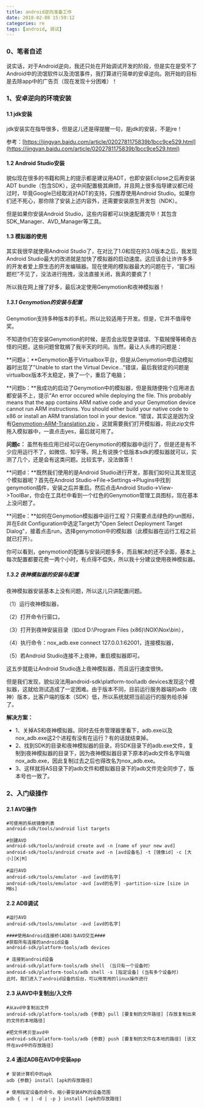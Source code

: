 ```yaml
---
title: android逆向准备工作
date: 2018-02-08 15:59:12
categories: re
tags: [android, 调试]
---
```


### 0、笔者自述

说实话，对于Android逆向，我还只处在开始调试开发的阶段，但是实在是受不了Android中的流氓软件以及流氓事件，我打算进行简单的安卓逆向。刚开始的目标是去除app中的广告页（现在发现十分困难）！

### 1、安卓逆向的环境安装

#### 1.1 jdk安装

jdk安装实在指导很多，但是这儿还是得提醒一句，是jdk的安装，不是jre！

参考：[https://jingyan.baidu.com/article/0202781175839b1bcc9ce529.html](https://jingyan.baidu.com/article/0202781175839b1bcc9ce529.html)

#### 1.2 Android Studio安装

貌似现在很多的书籍和网上的提示都是建议用ADT，也即安装Eclipse之后再安装ADT bundle（包含SDK），这中间配置极其麻烦，并且网上很多指导建议都已经过时，毕竟Google已经取消对ADT的支持，只推荐使用Android Studio。如果你们还不死心，那你除了安装上述内容外，还需要安装原生开发包（NDK）。

但是如果你安装Android Studio，这些内容都可以快速配置完毕！其包含SDK_Manager、AVD_Manager等工具。

#### 1.3 模拟器的使用

其实我很早就使用Android Studio了，在对比了1.0和现在的3.0版本之后，我发现Android Studio最大的改进就是加快了模拟器的启动速度。这应该会让许许多多的开发者爱上原生态的开发编辑器。现在使用的模拟器最大的问题在于，“窗口标题栏”不见了，没法进行拖拽，没法直接关闭，我真的要疯了！

所以我在网上搜了好多，最后决定使用Genymotion和夜神模拟器！

##### 1.3.1 Genymotion的安装与配置

Genymotion支持多种版本的手机，所以比较适用于开发。但是，它并不值得夸奖。

不知道你们在安装Genymotion的时候，是否会出现登录错误、下载贼慢等稀奇古怪的问题，这些问题曾耽搁了我半天的时间。当然，最让人头疼的问题是：

**问题a：**Genymotion基于Virtualbox平台，但是从Genymotion中启动模拟器时出现了"Unable to start the Virtual Device..."错误，最后我锁定的问题是virtualbox版本不太稳定，换了一个，重启了电脑；

**问题b：**我成功的启动了Genymotion中的模拟器，但是我随便拖个应用进去都安装不上，提示“An error occured while deploying the file. This probably means that the app contains ARM native code and your Genymotion device cannot run ARM instructions. You should either build your native code to x86 or install an ARM translation tool in your device. ”错误，其实这是因为没有[Genymotion-ARM-Translation.zip](/others/files/Genymotion-ARM-Translation.zip) 。这就需要我们打开模拟器，将此zip文件拖入模拟器中，一直点击yes，最后就可用了。

**问题c：** 虽然有些应用已经可以在Genymotion的模拟器中运行了，但是还是有不少应用运行不了，如微信、知乎等。网上有说换个低版本sdk的模拟器就可以，实测了几个，还是会有这类问题。比较玄学，没法做答！

**问题d：**既然我们使用的是Android Studio进行开发，那我们如何让其发现这个模拟器呢？首先在Android Studio->File->Settings->Plugins中找到genymotion插件，安装之后并重启。然后点击Android Studio->View->ToolBar，你会在工具栏中看到一个红色的Genymotion管理工具图标，现在基本上没问题了。

**问题e：**如何在Genymotion模拟器中运行工程？只需要点击绿色的run图标，并在Edit Configuration中选定Target为"Open Select Deployment Target Dialog"，接着点击run，选择genymotion中的模拟器（此模拟器在运行工程之前就已打开）。

你可以看到，genymotion的配置与安装问题多多，而且解决的还不全面，基本上每次配置都要花费一两个小时，有点得不偿失，所以我十分建议使用夜神模拟器。

##### 1.3.2 夜神模拟器的安装与配置

夜神模拟器安装基本上没有问题，所以这儿只讲配置问题。

（1）运行夜神模拟器，

（2）打开命令行窗口，

（3）打开到夜神安装目录（如cd D:\Program Files (x86)\NOX\Nox\bin），

（4）执行命令：nox_adb.exe connect 127.0.0.1:62001，连接模拟器，

（5）若Android Studio连接不上夜神，重启模拟器即可。

这五步就能让Android Studio连上夜神模拟器，而且运行速度很快。

但是我们发现，貌似没法用android-sdk\platform-tool\adb devices发现这个模拟器，这就给测试造成了一定困难。由于版本不同，目前运行服务器端的adb（夜神）版本，比客户端的版本（SDK）低，所以系统就把当前运行的服务给杀掉了。

**解决方案：**

- 1、关掉AS和夜神模拟器。同时去任务管理器里看下，adb.exe以及nox_adb.exe这2个进程有没有在运行？有的话就结束掉。
- 2、找到SDK的目录和夜神模拟器的目录，将SDK目录下的adb.exe文件，复制到夜神模拟器的目录下，因为夜神模拟器目录下原本的adb文件名字叫做nox_adb.exe，因此复制过去之后也得改名为nox_adb.exe。
- 3、这样就将AS目录下的adb文件和模拟器目录下的adb文件完全同步了，版本号也一致了。

### 2、入门级操作

#### 2.1 AVD操作

```
#可使用的系统镜像列表
android-sdk/tools/android list targets

#创建AVD
android-sdk/tools/android create avd -n [name of your new avd]
android-sdk/tools/android create avd -n [avd设备名] -t [镜像id] -c [大小][K|M]

#运行AVD
android-sdk/tools/emulator -avd [avd的名字]
android-sdk/tools/emulator -avd [avd的名字] -partition-size [size in MBs]
```

#### 2.2 ADB调试

```
#运行AVD
android-sdk/tools/emulator -avd [avd的名字]

####使用Android连接桥(ADB)与AVD交互####
#获取所有连接的android设备
android-sdk/platform-tools/adb devices

# 连接到android设备
android-sdk/platform-tools/adb shell （当只有一个设备时）
android-sdk/platform-tools/adb shell -s [指定设备] (当有多个设备时)
此时，我们进入了android设备的后台，可以用常用的linux操作进行
```

#### 2.3 从AVD中复制出/入文件

```
#从avd中复制出文件
android-sdk/platform-tools/adb {参数} pull [要复制的文件路径] [存放复制出来的文件的本地路径]

#把文件拷贝至avd中
android-sdk/platform-tools/adb {参数} push [要复制的文件在本地的路径] [该文件在avd中的存放路径]
```

#### 2.4 通过ADB在AVD中安装app

```
# 安装计算机中的apk
adb {参数} install [apk的存放路径]

# 使用指定设备的命令，缩小要安装APK的设备范围
adb { -e | -d | -p } install [apk的存放路径] 
```

